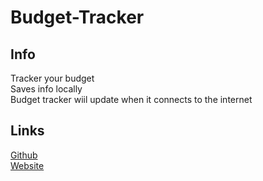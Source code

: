 # Budget-Tracker

## Info
Tracker your budget  
Saves info locally  
Budget tracker wiil update when it connects to the internet  

## Links
[Github](https://github.com/eelac/Budget-Tracker)  
[Website](https://serene-earth-05256.herokuapp.com/)  